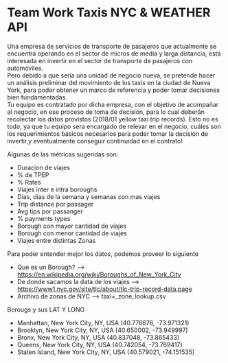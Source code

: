 # Team Work Taxis NYC & WEATHER API

Una empresa de servicios de transporte de pasajeros que actualmente se encuentra operando en el sector de micros
de media y larga distancia, está interesada en invertir en el sector de transporte de pasajeros con automóviles.<br>
Pero debido a que sería una unidad de negocio nueva, se pretende hacer un análisis preliminar del movimiento de los
taxis en la ciudad de Nueva York, para poder obtener un marco de referencia y poder tomar decisiones bien fundamentadas.<br>
Tu equipo es contratado por dicha empresa, con el objetivo de acompañar al negocio, en ese proceso de toma de decisión,
para lo cual deberán recolectar los datos provistos (2018/01 yellow taxi trip records).
Esto no es todo, ya que tu equipo sera encargado de relevar en el negocio, cuáles son los requerimientos básicos necesarios para poder tomar la decisión de invertir,y eventualmente conseguir continuidad en el contrato!

Algunas de las métricas sugeridas son:

* Duracion de viajes
* % de TPEP		
* % Rates		
* Viajes inter e intra boroughs
* Dias, dias de la semana y semanas con mas viajes	 
* Trip distance por passager		
* Avg tips por passanger		
* % payments types		
* Borough con mayor cantidad de viajes		
* Borough con menor cantidad de viajes		
* Viajes entre distintas Zonas		

Para poder entender mejor los datos, podemos proveer lo siguiente

* Que es un Borough? -->  https://en.wikipedia.org/wiki/Boroughs_of_New_York_City
* De donde sacamos la data de los viajes --> https://www1.nyc.gov/site/tlc/about/tlc-trip-record-data.page
* Archivo de zonas de NYC --> taxi+_zone_lookup.csv

Borougs y sus LAT Y LONG<br>
* Manhattan, New York City, NY, USA (40.776676, -73.971321)
* Brooklyn, New York City, NY, USA (40.650002, -73.949997)
* Bronx, New York City, NY, USA (40.837048, -73.865433)
* Queens, New York City, NY, USA (40.742054, -73.769417)
* Staten Island, New York City, NY, USA (40.579021, -74.151535)
